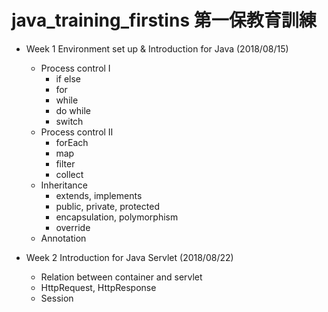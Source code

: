 # java_training_firstins 第一保教育訓練
- Week 1 Environment set up & Introduction for Java (2018/08/15)
  - Process control I
    - if else
    - for
    - while
    - do while
    - switch
  - Process control II
    - forEach
    - map
    - filter
    - collect
  - Inheritance
    - extends, implements
    - public, private, protected
    - encapsulation, polymorphism
    - override
  - Annotation  

- Week 2 Introduction for Java Servlet (2018/08/22)
  - Relation between container and servlet
  - HttpRequest, HttpResponse
  - Session
  
